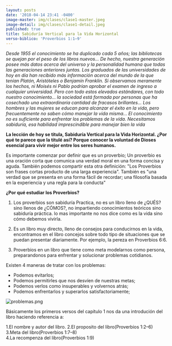 ```yaml
---
layout: posts
date: '2018-04-14 23:41 -0400'
image-master: img/clases/clase1-master.jpeg
image-detail: img/clases/clase1-detail.jpeg
published: true
title: Sabiduría Vertical para la Vida Horizontal
verso-biblico: 'Proverbios 1:1–9'
---
```

_Desde 1955 el conocimiento se ha duplicado cada 5 años; las bibliotecas se quejan por el peso de
los libros nuevos... De hecho, nuestra generación posee más datos acerca del universo y la
personalidad humana que todas las generaciones anteriores juntas. Los graduados de las
universidades de hoy en día han recibido más información acerca del mundo de la que tenían Platón,
Aristóteles o Benjamín Franklin. Si observamos meramente los hechos, ni Moisés ni Pablo
podrían aprobar el examen de ingreso a cualquier universidad. Pero con todo estos elevados
estándares, con todo nuestro conocimiento... la sociedad está formada por personas que ha
cosechado una extraordinaria cantidad de fracasos brillantes... Los hombres y las mujeres se educan
para alcanzar el éxito en la vida, pero frecuentemente no saben cómo manejar la vida misma... El
conocimiento no es suficiente para enfrentar los problemas de la vida. Necesitamos sabiduría, esa
habilidad imprescindible para manejar bien la vida_

**La lección de hoy se titula, Sabiduría Vertical para la Vida Horizontal. ¿Por qué te parece que la
titulé así? Porque conocer la voluntad de Dioses esencial para vivir mejor entre los seres humanos.**

Es importante comenzar por definir que es un proverbio; Un proverbio es una oración corta que comunica una verdad moral en una forma concisa y aguda. También podemos compartir esta otra definición: "Los Proverbios son frases cortas producto de una larga experiencia". También es "una verdad que se presenta en una forma fácil de recordar; una filosofía basada en la experiencia y una regla para la conducta"

**¿Por qué estudiar los Proverbios?**

1. Los proverbios son sabiduría Practica, no es un libro lleno de ¿QUÉS? sino llenos de ¿CÓMOS?, no impartiendo conocimientos teóricos sino sabiduría práctica. lo mas importante no nos dice como es la vida sino cómo debemos vivirla.

2. Es un libro muy directo, lleno de consejos para conducirnos en la vida, encontramos en el libro concejos sobre todo tipo de situaciones que se puedan presentar diariamente. Por ejemplo, la pereza en Proverbios 6:6.

3.  Proverbios en un libro que tiene como meta modelarnos como persona, preparandonos para enfrentar y solucionar problemas cotidianos.

Existen 4 maneras de tratar con los problemas: 
- Podemos evitarlos;  
- Podemos permitirles que nos desvíen de nuestras metas;  
- Podemos verlos como insuperables y volvernos atrás;  
- Podemos enfrentarlos y superarlos satisfactoriamente;  

![problemas.png]({{site.baseurl}}/intermedios/img/clases/problemas.png)

Básicamente los primeros versos del capítulo 1 nos da una introdución del libro haciendo referencia a:

1.El nombre y autor del libro. 
2.El proposito del libro(Proverbios 1:2–6) 
3.Meta del libro(Proverbios 1:7–8)  
4.La recompenza del libro(Proverbios 1:9)


